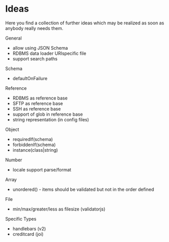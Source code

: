 # Ideas

Here you find a collection of further ideas which may be realized as soon as anybody really needs them.

General
- allow using JSON Schema
- RDBMS data loader URIspecific file
- support search paths

Schema
- defaultOnFailure

Reference
- RDBMS as reference base
- SFTP as reference base
- SSH as reference base
- support of glob in reference base
- string representation (in config files)

Object
- requiredIf(schema)
- forbiddenIf(schema)
- instance(class|string)

Number
- locale support parse/format

Array
- unordered() - items should be validated but not in the order defined

File
- min/max/greater/less as filesize (validatorjs)

Specific Types
- handlebars (v2)
- creditcard (joi)
